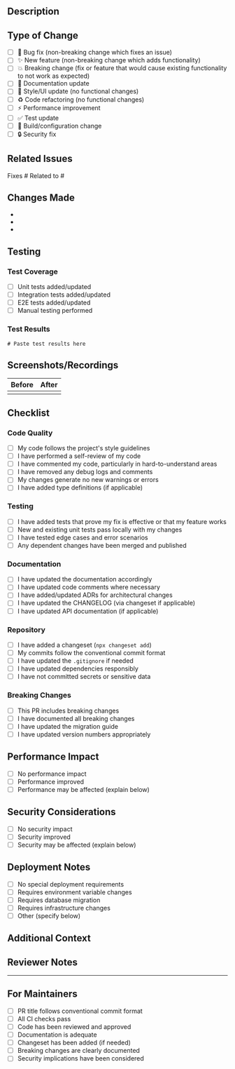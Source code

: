 ## Description

<!-- Provide a clear and concise description of your changes -->

## Type of Change

<!-- Mark the relevant option with an "x" -->

- [ ] 🐛 Bug fix (non-breaking change which fixes an issue)
- [ ] ✨ New feature (non-breaking change which adds functionality)
- [ ] 💥 Breaking change (fix or feature that would cause existing functionality to not work as expected)
- [ ] 📝 Documentation update
- [ ] 🎨 Style/UI update (no functional changes)
- [ ] ♻️ Code refactoring (no functional changes)
- [ ] ⚡ Performance improvement
- [ ] ✅ Test update
- [ ] 🔧 Build/configuration change
- [ ] 🔒 Security fix

## Related Issues

<!-- Link related issues using #issue-number or "Fixes #issue-number" -->

Fixes #
Related to #

## Changes Made

<!-- List the specific changes made in this PR -->

- 
- 
- 

## Testing

<!-- Describe the testing you've done -->

### Test Coverage

- [ ] Unit tests added/updated
- [ ] Integration tests added/updated
- [ ] E2E tests added/updated
- [ ] Manual testing performed

### Test Results

```
# Paste test results here
```

## Screenshots/Recordings

<!-- If applicable, add screenshots or recordings to demonstrate the changes -->

| Before | After |
|--------|-------|
| <!-- screenshot --> | <!-- screenshot --> |

## Checklist

<!-- Mark completed items with an "x" -->

### Code Quality

- [ ] My code follows the project's style guidelines
- [ ] I have performed a self-review of my code
- [ ] I have commented my code, particularly in hard-to-understand areas
- [ ] I have removed any debug logs and comments
- [ ] My changes generate no new warnings or errors
- [ ] I have added type definitions (if applicable)

### Testing

- [ ] I have added tests that prove my fix is effective or that my feature works
- [ ] New and existing unit tests pass locally with my changes
- [ ] I have tested edge cases and error scenarios
- [ ] Any dependent changes have been merged and published

### Documentation

- [ ] I have updated the documentation accordingly
- [ ] I have updated code comments where necessary
- [ ] I have added/updated ADRs for architectural changes
- [ ] I have updated the CHANGELOG (via changeset if applicable)
- [ ] I have updated API documentation (if applicable)

### Repository

- [ ] I have added a changeset (`npx changeset add`)
- [ ] My commits follow the conventional commit format
- [ ] I have updated the `.gitignore` if needed
- [ ] I have updated dependencies responsibly
- [ ] I have not committed secrets or sensitive data

### Breaking Changes

<!-- If this PR includes breaking changes, describe them -->

- [ ] This PR includes breaking changes
- [ ] I have documented all breaking changes
- [ ] I have updated the migration guide
- [ ] I have updated version numbers appropriately

## Performance Impact

<!-- Describe any performance implications -->

- [ ] No performance impact
- [ ] Performance improved
- [ ] Performance may be affected (explain below)

<!-- If performance is affected, explain how and why -->

## Security Considerations

<!-- Describe any security implications -->

- [ ] No security impact
- [ ] Security improved
- [ ] Security may be affected (explain below)

<!-- If security is affected, explain how and why -->

## Deployment Notes

<!-- Add any special deployment instructions or considerations -->

- [ ] No special deployment requirements
- [ ] Requires environment variable changes
- [ ] Requires database migration
- [ ] Requires infrastructure changes
- [ ] Other (specify below)

<!-- Add deployment notes here -->

## Additional Context

<!-- Add any other context about the PR here -->

## Reviewer Notes

<!-- Specific things you want reviewers to focus on -->

---

## For Maintainers

<!-- Maintainers: Check before merging -->

- [ ] PR title follows conventional commit format
- [ ] All CI checks pass
- [ ] Code has been reviewed and approved
- [ ] Documentation is adequate
- [ ] Changeset has been added (if needed)
- [ ] Breaking changes are clearly documented
- [ ] Security implications have been considered
